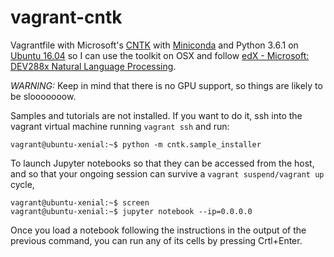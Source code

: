 # vagrant-cntk
Vagrantfile with Microsoft's [CNTK](https://docs.microsoft.com/en-us/cognitive-toolkit/)
with [Miniconda](https://conda.io/miniconda.html) and Python 3.6.1 on 
[Ubuntu 16.04](https://app.vagrantup.com/ubuntu/boxes/xenial64)
so I can use the toolkit on OSX and follow [edX - Microsoft: DEV288x Natural Language 
Processing](https://www.edx.org/course/natural-language-processing-nlp-microsoft-dev288x).

*WARNING:* Keep in mind that there is no GPU support, so things are likely to be slooooooow.

Samples and tutorials are not installed. If you want to do it, ssh into the
vagrant virtual machine running `vagrant ssh` and run:

```
vagrant@ubuntu-xenial:~$ python -m cntk.sample_installer
```

To launch Jupyter notebooks so that they can be accessed from the host,
and so that your ongoing session can survive a `vagrant suspend/vagrant up` cycle,

```
vagrant@ubuntu-xenial:~$ screen
vagrant@ubuntu-xenial:~$ jupyter notebook --ip=0.0.0.0
```


Once you load a notebook following the instructions in the output of the previous command,
you can run any of its cells by pressing Crtl+Enter.



